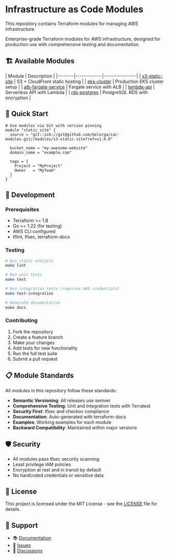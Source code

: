 # Infrastructure as Code Modules

This repository contains Terraform modules for managing AWS infrastructure.

Enterprise-grade Terraform modules for AWS infrastructure, designed for production use with comprehensive testing and documentation.

## 🏗️ Available Modules

| Module | Description |
|--------|-------------|----------------|
| [s3-static-site](./modules/s3-static-site) | S3 + CloudFront static hosting |
| [eks-cluster](./modules/eks-cluster) | Production EKS cluster setup |
| [alb-fargate-service](./modules/alb-fargate-service) | Fargate service with ALB |
| [lambda-api](./modules/lambda-api) | Serverless API with Lambda |
| [rds-postgres](./modules/rds-postgres) | PostgreSQL RDS with encryption |

## 🚀 Quick Start

```hcl
# Use modules via Git with version pinning
module "static_site" {
  source = "git::ssh://git@github.com/melorga/iac-modules.git//modules/s3-static-site?ref=v1.0.0"
  
  bucket_name = "my-awesome-website"
  domain_name = "example.com"
  
  tags = {
    Project = "MyProject"
    Owner   = "MyTeam"
  }
}
```

## 🔧 Development

### Prerequisites

- Terraform >= 1.8
- Go >= 1.22 (for testing)
- AWS CLI configured
- tflint, tfsec, terraform-docs

### Testing

```bash
# Run static analysis
make lint

# Run unit tests
make test

# Run integration tests (requires AWS credentials)
make test-integration

# Generate documentation
make docs
```

### Contributing

1. Fork the repository
2. Create a feature branch
3. Make your changes
4. Add tests for new functionality
5. Run the full test suite
6. Submit a pull request

## 📋 Module Standards

All modules in this repository follow these standards:

- **Semantic Versioning**: All releases use semver
- **Comprehensive Testing**: Unit and integration tests with Terratest
- **Security First**: tfsec and checkov compliance
- **Documentation**: Auto-generated with terraform-docs
- **Examples**: Working examples for each module
- **Backward Compatibility**: Maintained within major versions

## 🛡️ Security

- All modules pass tfsec security scanning
- Least privilege IAM policies
- Encryption at rest and in transit by default
- No hardcoded credentials or sensitive data

## 📄 License

This project is licensed under the MIT License - see the [LICENSE](LICENSE) file for details.

## 🤝 Support

- 📚 [Documentation](https://github.com/melorga/iac-modules/wiki)
- 🐛 [Issues](https://github.com/melorga/iac-modules/issues)
- 💬 [Discussions](https://github.com/melorga/iac-modules/discussions)
